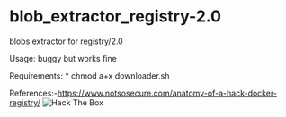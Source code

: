 # blob_extractor_registry-2.0
blobs extractor for registry/2.0

Usage: buggy but works fine

Requirements:
            * chmod a+x downloader.sh 

References:-https://www.notsosecure.com/anatomy-of-a-hack-docker-registry/
<img src="https://www.hackthebox.eu/badge/image/5943" alt="Hack The Box">
